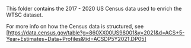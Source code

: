 This folder contains the 2017 - 2020 US Census data used to enrich the WTSC dataset.

For more info on how the Census data is structured, see [https://data.census.gov/table?g=860XX00US98001&y=2021&d=ACS+5-Year+Estimates+Data+Profiles&tid=ACSDP5Y2021.DP05]
